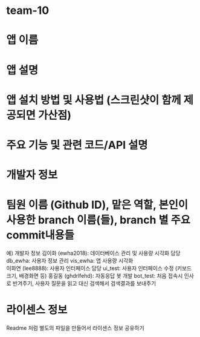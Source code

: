 # team-10
# 앱 이름 

# 앱 설명 

# 앱 설치 방법 및 사용법 (스크린샷이 함께 제공되면 가산점)

# 주요 기능 및 관련 코드/API 설명 

# 개발자 정보 

# 팀원 이름 (Github ID), 맡은 역할, 본인이 사용한 branch 이름(들), branch 별 주요 commit내용들

예) 개발자 정보 
김이화 (ewha2018): 데이터베이스 관리 및 사용량 시각화 담당
db_ewha: 사용자 정보 관리
vis_ewha: 앱 사용량 시각화  
이화연 (lee8888): 사용자 인터페이스 담당
ui_test: 사용자 인터페이스 수정 (키보드 크기, 배경화면 등) 
홍길동 (ghdrlfehd): 자동응답 봇 개발 
bot_test: 처음 접속시 인사로 반겨주기, 사용자 질문을 읽고 대신 검색해서 검색결과를 보내주기 
# 라이센스 정보


Readme 처럼 별도의 파일을 만들어서 라이센스 정보 공유하기  
 
